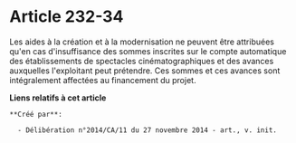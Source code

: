 # Article 232-34

Les aides à la création et à la modernisation ne peuvent être attribuées qu'en cas d'insuffisance des sommes inscrites sur le
compte automatique des établissements de spectacles cinématographiques et des avances auxquelles l'exploitant peut prétendre.
Ces sommes et ces avances sont intégralement affectées au financement du projet.

**Liens relatifs à cet article**

	**Créé par**:

	  - Délibération n°2014/CA/11 du 27 novembre 2014 - art., v. init.
